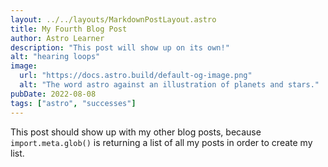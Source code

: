 ```yaml
---
layout: ../../layouts/MarkdownPostLayout.astro
title: My Fourth Blog Post
author: Astro Learner
description: "This post will show up on its own!"
alt: "hearing loops"
image:
  url: "https://docs.astro.build/default-og-image.png"
  alt: "The word astro against an illustration of planets and stars."
pubDate: 2022-08-08
tags: ["astro", "successes"]
---
```


This post should show up with my other blog posts, because `import.meta.glob()` is returning a list of all my posts in order to create my list.
